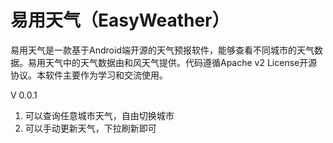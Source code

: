 # 易用天气（EasyWeather）
易用天气是一款基于Android端开源的天气预报软件，能够查看不同城市的天气数据。易用天气中的天气数据由和风天气提供。代码遵循Apache v2 License开源协议。本软件主要作为学习和交流使用。

V 0.0.1
1.	可以查询任意城市天气，自由切换城市
2.	可以手动更新天气，下拉刷新即可

